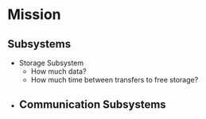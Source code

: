 Mission
==

## Subsystems

- Storage Subsystem
  - How much data?
  - How much time between transfers to free storage?
- Communication Subsystems
  - 
